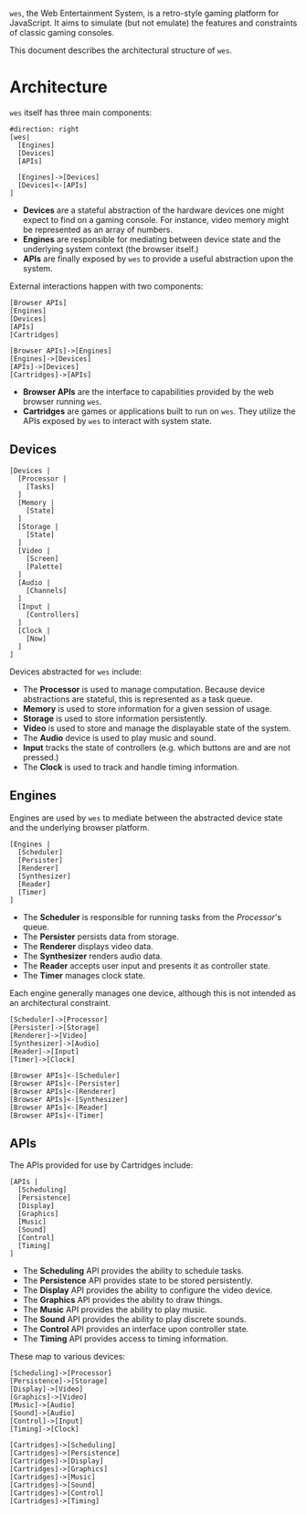 `wes`, the Web Entertainment System, is a 
retro-style gaming platform for JavaScript.
It aims to simulate (but not emulate) the 
features and constraints of classic gaming 
consoles.

This document describes the architectural 
structure of `wes`.

# Architecture

`wes` itself has three main components:

```nomnoml
#direction: right
[wes|
  [Engines] 
  [Devices] 
  [APIs]
  
  [Engines]->[Devices]
  [Devices]<-[APIs]
]
```

* **Devices** are a stateful abstraction of
  the hardware devices one might expect to 
  find on a gaming console. For instance, 
  video memory might be represented as an array 
  of numbers.
* **Engines** are responsible for mediating 
  between device state and the underlying 
  system context (the browser itself.)
* **APIs** are finally exposed by `wes` to 
  provide a useful abstraction upon the 
  system.

External interactions happen with two 
components:

```nomnoml
[Browser APIs]
[Engines]
[Devices]
[APIs]
[Cartridges]

[Browser APIs]->[Engines]
[Engines]->[Devices]
[APIs]->[Devices]
[Cartridges]->[APIs]
```

* **Browser APIs** are the interface to 
  capabilities provided by the web browser
  running `wes`.
* **Cartridges** are games or applications
  built to run on `wes`. They utilize the 
  APIs exposed by `wes` to interact with 
  system state.

## Devices

```nomnoml
[Devices |
  [Processor |
    [Tasks]
  ]
  [Memory |
    [State]
  ]
  [Storage |
    [State]
  ]
  [Video |
    [Screen]
    [Palette]
  ]
  [Audio |
    [Channels]
  ]
  [Input |
    [Controllers]
  ]
  [Clock |
    [Now]
  ]
]
```

Devices abstracted for `wes` include:

* The **Processor** is used to manage 
  computation. Because device abstractions 
  are stateful, this is represented as a 
  task queue.
* **Memory** is used to store information 
  for a given session of usage.
* **Storage** is used to store information
  persistently.
* **Video** is used to store and manage the 
  displayable state of the system.
* The **Audio** device is used to play music 
  and sound.
* **Input** tracks the state of controllers 
  (e.g. which buttons are and are not 
  pressed.)
* The **Clock** is used to track and handle
  timing information.

## Engines

Engines are used by `wes` to mediate between 
the abstracted device state and the underlying 
browser platform.

```nomnoml
[Engines |
  [Scheduler]
  [Persister]
  [Renderer]
  [Synthesizer]
  [Reader]
  [Timer]
]
```

* The **Scheduler** is responsible for running 
  tasks from the _Processor_'s queue.
* The **Persister** persists data from storage.
* The **Renderer** displays video data.
* The **Synthesizer** renders audio data.
* The **Reader** accepts user input and presents 
  it as controller state.
* The **Timer** manages clock state.

Each engine generally manages one device, 
although this is not intended as an architectural 
constraint.

```nomnoml
[Scheduler]->[Processor]
[Persister]->[Storage]
[Renderer]->[Video]
[Synthesizer]->[Audio]
[Reader]->[Input]
[Timer]->[Clock]

[Browser APIs]<-[Scheduler]
[Browser APIs]<-[Persister]
[Browser APIs]<-[Renderer]
[Browser APIs]<-[Synthesizer]
[Browser APIs]<-[Reader]
[Browser APIs]<-[Timer]
```

## APIs

The APIs provided for use by Cartridges 
include:

```nomnoml
[APIs |
  [Scheduling]
  [Persistence]
  [Display]
  [Graphics]
  [Music]
  [Sound]
  [Control]
  [Timing]
]
```

* The **Scheduling** API provides the ability
  to schedule tasks.
* The **Persistence** API provides state to 
  be stored persistently.
* The **Display** API provides the ability to 
  configure the video device.
* The **Graphics** API provides the ability to 
  draw things.
* The **Music** API provides the ability to 
  play music.
* The **Sound** API provides the ability to play 
  discrete sounds.
* The **Control** API provides an interface upon 
  controller state.
* The **Timing** API provides access to timing 
  information.

These map to various devices:

```nomnoml
[Scheduling]->[Processor]
[Persistence]->[Storage]
[Display]->[Video]
[Graphics]->[Video]
[Music]->[Audio]
[Sound]->[Audio]
[Control]->[Input]
[Timing]->[Clock]

[Cartridges]->[Scheduling]
[Cartridges]->[Persistence]
[Cartridges]->[Display]
[Cartridges]->[Graphics]
[Cartridges]->[Music]
[Cartridges]->[Sound]
[Cartridges]->[Control]
[Cartridges]->[Timing]
```
